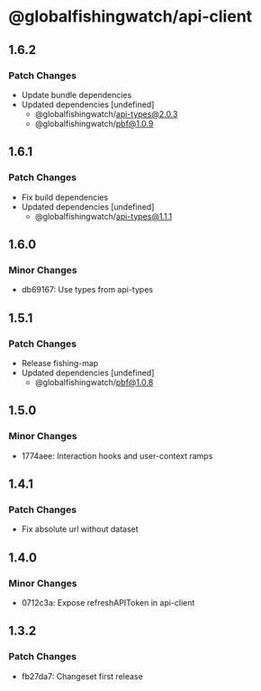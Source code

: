 # @globalfishingwatch/api-client

## 1.6.2

### Patch Changes

- Update bundle dependencies
- Updated dependencies [undefined]
  - @globalfishingwatch/api-types@2.0.3
  - @globalfishingwatch/pbf@1.0.9

## 1.6.1

### Patch Changes

- Fix build dependencies
- Updated dependencies [undefined]
  - @globalfishingwatch/api-types@1.1.1

## 1.6.0

### Minor Changes

- db69167: Use types from api-types

## 1.5.1

### Patch Changes

- Release fishing-map
- Updated dependencies [undefined]
  - @globalfishingwatch/pbf@1.0.8

## 1.5.0

### Minor Changes

- 1774aee: Interaction hooks and user-context ramps

## 1.4.1

### Patch Changes

- Fix absolute url without dataset

## 1.4.0

### Minor Changes

- 0712c3a: Expose refreshAPIToken in api-client

## 1.3.2

### Patch Changes

- fb27da7: Changeset first release
